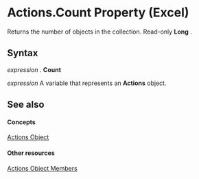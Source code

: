 
# Actions.Count Property (Excel)

Returns the number of objects in the collection. Read-only  **Long** .


## Syntax

 _expression_ . **Count**

 _expression_ A variable that represents an **Actions** object.


## See also


#### Concepts


[Actions Object](c4175be1-826d-e5f8-6e3b-b98a1bd755ef.md)
#### Other resources


[Actions Object Members](def17cfc-1365-d99c-0c92-d8be51fb25a8.md)
